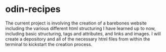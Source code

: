 # odin-recipes
The current project is involving the creation of a barebones website including the various different html structuring I have learned up to now, including basic structuring, tags and attributes, and links and images.
I will create a depository and all of the necessary html files from within the terminal to kickstart the creation process.
